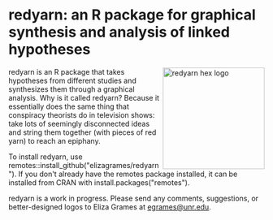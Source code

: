 # redyarn: an R package for graphical synthesis and analysis of linked hypotheses

<img src="../inst/images/redyarn-logo.png" alt="redyarn hex logo" align="right" style="height: 200px; width:auto;"/> redyarn is an R package that takes hypotheses from different studies and synthesizes them through a graphical analysis. Why is it called redyarn? Because it essentially does the same thing that conspiracy theorists do in television shows: take lots of seemingly disconnected ideas and string them together (with pieces of red yarn) to reach an epiphany.
<br>

To install redyarn, use remotes::install_github("elizagrames/redyarn"). If you don't already have the remotes package installed, it can be installed from CRAN with install.packages("remotes"). 

redyarn is a work in progress. Please send any comments, suggestions, or better-designed logos to Eliza Grames at egrames@unr.edu.
